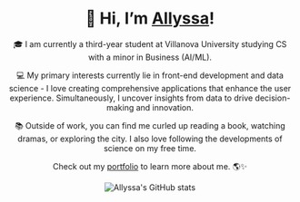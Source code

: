 <center>
  <h1>👋 Hi, I’m
    <a href="https://www.allyssapanganiban.com/" ><b>Allyssa</b></a>!
  </h1>
  
  🎓 I am currently a third-year student at Villanova University studying CS with a minor in Business (AI/ML). 

  💻 My primary interests currently lie in front-end development and data science - I love creating comprehensive applications that enhance the user experience. Simultaneously, I uncover insights from data to drive decision-making and innovation.

  📚 Outside of work, you can find me curled up reading a book, watching dramas, or exploring the city. I also love following the developments of science on my free time.
  
  Check out my [portfolio](https://www.allyssapanganiban.com/) to learn more about me. 🌎✨
  
  
  ![Allyssa's GitHub stats](https://github-readme-streak-stats.herokuapp.com/?user=allyssapanganiban&theme=dark)
</center>

